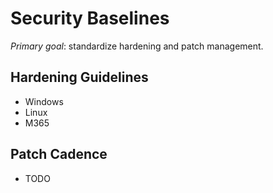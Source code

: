 # Security Baselines

_Primary goal_: standardize hardening and patch management.

## Hardening Guidelines
- Windows
- Linux
- M365

## Patch Cadence
- TODO
